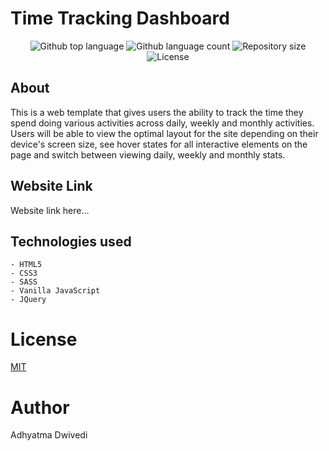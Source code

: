 # Time Tracking Dashboard

<p align="center">
  <img alt="Github top language" src="https://img.shields.io/github/languages/top/r00kieAd/time-tracking-dashboard?color=56BEB8">

  <img alt="Github language count" src="https://img.shields.io/github/languages/count/r00kieAd/time-tracking-dashboard?color=56BEB8">

  <img alt="Repository size" src="https://img.shields.io/github/repo-size/r00kieAd/time-tracking-dashboard?color=56BEB8">

  <img alt="License" src="https://img.shields.io/github/license/r00kieAd/time-tracking-dashboard?color=56BEB8">
</p>

## About

This is a web template that gives users the ability to track the time they spend doing various activities across daily, weekly and monthly activities. Users will be able to view the optimal layout for the site depending on their device's screen size, see hover states for all interactive elements on the page and switch between viewing daily, weekly and monthly stats.

## Website Link

Website link here...

## Technologies used
    - HTML5
    - CSS3
    - SASS
    - Vanilla JavaScript
    - JQuery

# License

[MIT](LICENSE)

# Author

Adhyatma Dwivedi